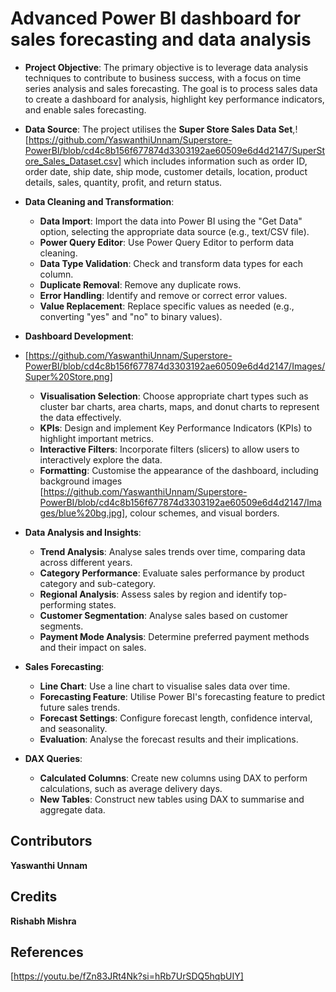 # Advanced Power BI dashboard for sales forecasting and data analysis

*   **Project Objective**: The primary objective is to leverage data analysis techniques to contribute to business success, with a focus on time series analysis and sales forecasting. The goal is to process sales data to create a dashboard for analysis, highlight key performance indicators, and enable sales forecasting.
*   **Data Source**: The project utilises the **Super Store Sales Data Set**,![https://github.com/YaswanthiUnnam/Superstore-PowerBI/blob/cd4c8b156f677874d3303192ae60509e6d4d2147/SuperStore_Sales_Dataset.csv] which includes information such as order ID, order date, ship date, ship mode, customer details, location, product details, sales, quantity, profit, and return status.
  
*   **Data Cleaning and Transformation**:
    *   **Data Import**: Import the data into Power BI using the "Get Data" option, selecting the appropriate data source (e.g., text/CSV file).
    *   **Power Query Editor**: Use Power Query Editor to perform data cleaning.
    *   **Data Type Validation**: Check and transform data types for each column.
    *   **Duplicate Removal**: Remove any duplicate rows.
    *   **Error Handling**: Identify and remove or correct error values.
    *   **Value Replacement**: Replace specific values as needed (e.g., converting "yes" and "no" to binary values).
      
*   **Dashboard Development**:
*   [https://github.com/YaswanthiUnnam/Superstore-PowerBI/blob/cd4c8b156f677874d3303192ae60509e6d4d2147/Images/Super%20Store.png]
    *   **Visualisation Selection**: Choose appropriate chart types such as cluster bar charts, area charts, maps, and donut charts to represent the data effectively.
    *   **KPIs**: Design and implement Key Performance Indicators (KPIs) to highlight important metrics.
    *   **Interactive Filters**: Incorporate filters (slicers) to allow users to interactively explore the data.
    *   **Formatting**: Customise the appearance of the dashboard, including background images [https://github.com/YaswanthiUnnam/Superstore-PowerBI/blob/cd4c8b156f677874d3303192ae60509e6d4d2147/Images/blue%20bg.jpg], colour schemes, and visual borders.
      
*   **Data Analysis and Insights**:
    *   **Trend Analysis**: Analyse sales trends over time, comparing data across different years.
    *   **Category Performance**: Evaluate sales performance by product category and sub-category.
    *   **Regional Analysis**: Assess sales by region and identify top-performing states.
    *   **Customer Segmentation**: Analyse sales based on customer segments.
    *   **Payment Mode Analysis**: Determine preferred payment methods and their impact on sales.
      
*   **Sales Forecasting**:
    *   **Line Chart**: Use a line chart to visualise sales data over time.
    *   **Forecasting Feature**: Utilise Power BI's forecasting feature to predict future sales trends.
    *   **Forecast Settings**: Configure forecast length, confidence interval, and seasonality.
    *   **Evaluation**: Analyse the forecast results and their implications.
      
*   **DAX Queries**:
    *   **Calculated Columns**: Create new columns using DAX to perform calculations, such as average delivery days.
    *   **New Tables**: Construct new tables using DAX to summarise and aggregate data.

## Contributors
**Yaswanthi Unnam**

## Credits
<strong>Rishabh Mishra</strong>

## References
[https://youtu.be/fZn83JRt4Nk?si=hRb7UrSDQ5hqbUIY]

